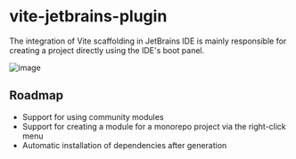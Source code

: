 # vite-jetbrains-plugin

<!-- Plugin description -->
The integration of Vite scaffolding in JetBrains IDE is mainly responsible for creating a project directly using the IDE's boot panel.

![image](https://user-images.githubusercontent.com/24560368/119949505-85906b00-bfcc-11eb-9cee-d1082f4923d0.png)
<!-- Plugin description end -->

## Roadmap

- Support for using community modules
- Support for creating a module for a monorepo project via the right-click menu
- Automatic installation of dependencies after generation
